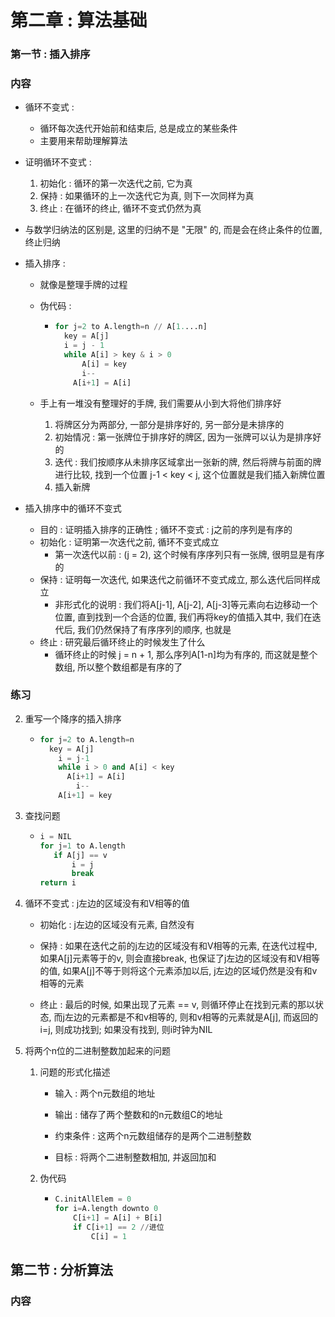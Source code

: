 # 第二章 : 算法基础

### 第一节 : 插入排序

### 内容

- 循环不变式 :

  - 循环每次迭代开始前和结束后, 总是成立的某些条件
  - 主要用来帮助理解算法

- 证明循环不变式 :

  1. 初始化 : 循环的第一次迭代之前, 它为真
  2. 保持 : 如果循环的上一次迭代它为真, 则下一次同样为真
  3. 终止 : 在循环的终止, 循环不变式仍然为真

- 与数学归纳法的区别是, 这里的归纳不是 "无限" 的, 而是会在终止条件的位置, 终止归纳

- 插入排序 :

  - 就像是整理手牌的过程

  - 伪代码 : 

    - ```python
      for j=2 to A.length=n // A[1....n]
      	key = A[j]
      	i = j - 1
      	while A[i] > key & i > 0
      		A[i] = key
      		i--
          A[i+1] = A[i]
      ```

  - 手上有一堆没有整理好的手牌, 我们需要从小到大将他们排序好

    1. 将牌区分为两部分, 一部分是排序好的, 另一部分是未排序的
    2. 初始情况 : 第一张牌位于排序好的牌区, 因为一张牌可以认为是排序好的
    3. 迭代 : 我们按顺序从未排序区域拿出一张新的牌, 然后将牌与前面的牌进行比较, 找到一个位置
       j-1 < key < j, 这个位置就是我们插入新牌位置
    4. 插入新牌

- 插入排序中的循环不变式

  - 目的 : 证明插入排序的正确性 ; 循环不变式 : j之前的序列是有序的
  - 初始化 : 证明第一次迭代之前, 循环不变式成立
    - 第一次迭代以前 : (j = 2), 这个时候有序序列只有一张牌, 很明显是有序的
  - 保持 : 证明每一次迭代, 如果迭代之前循环不变式成立, 那么迭代后同样成立
    - 非形式化的说明 : 我们将A[j-1], A[j-2], A[j-3]等元素向右边移动一个位置, 直到找到一个合适的位置, 我们再将key的值插入其中, 我们在迭代后, 我们仍然保持了有序序列的顺序, 也就是
  - 终止 : 研究最后循环终止的时候发生了什么
    - 循环终止的时候 j = n + 1, 那么序列A[1-n]均为有序的, 而这就是整个数组, 所以整个数组都是有序的了


### 练习

 2. 重写一个降序的插入排序

    - ```python
      for j=2 to A.length=n
      	key = A[j]
          i = j-1
          while i > 0 and A[i] < key
          	A[i+1] = A[i]
              i--
          A[i+1] = key
      ```

3. 查找问题

   - ```python
     i = NIL
     for j=1 to A.length
     	if A[j] == v
         	i = j
         	break
     return i
     ```

4. 循环不变式 : j左边的区域没有和V相等的值

   - 初始化 : j左边的区域没有元素, 自然没有

   - 保持 : 如果在迭代之前的j左边的区域没有和V相等的元素, 在迭代过程中, 如果A[j]元素等于的v, 则会直接break, 也保证了j左边的区域没有和V相等的值, 如果A[j]不等于则将这个元素添加以后, j左边的区域仍然是没有和v相等的元素

   - 终止 : 最后的时候, 如果出现了元素 == v, 则循环停止在找到元素的那以状态, 而j左边的元素都是不和v相等的, 则和v相等的元素就是A[j], 而返回的i=j, 则成功找到; 如果没有找到, 则i时钟为NIL

5. 将两个n位的二进制整数加起来的问题

   1. 问题的形式化描述

      - 输入 : 两个n元数组的地址

      - 输出 : 储存了两个整数和的n元数组C的地址

      - 约束条件 : 这两个n元数组储存的是两个二进制整数

      - 目标 : 将两个二进制整数相加, 并返回加和

   2. 伪代码

      - ```python
        C.initAllElem = 0
        for i=A.length downto 0
        	C[i+1] = A[i] + B[i]
            if C[i+1] == 2 //进位
            	C[i] = 1
        ```

## 第二节 : 分析算法

### 内容







